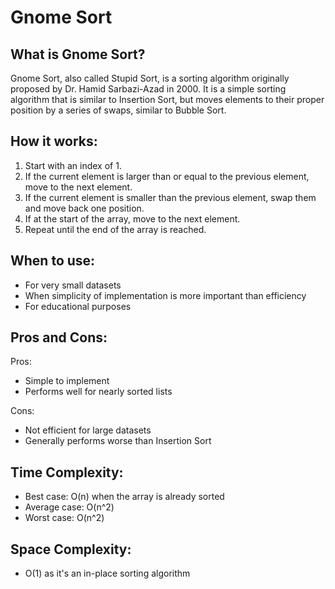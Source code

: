 # Gnome Sort

## What is Gnome Sort?

Gnome Sort, also called Stupid Sort, is a sorting algorithm originally proposed by Dr. Hamid Sarbazi-Azad in 2000. It is a simple sorting algorithm that is similar to Insertion Sort, but moves elements to their proper position by a series of swaps, similar to Bubble Sort.

## How it works:

1. Start with an index of 1.
2. If the current element is larger than or equal to the previous element, move to the next element.
3. If the current element is smaller than the previous element, swap them and move back one position.
4. If at the start of the array, move to the next element.
5. Repeat until the end of the array is reached.

## When to use:

- For very small datasets
- When simplicity of implementation is more important than efficiency
- For educational purposes

## Pros and Cons:

Pros:
- Simple to implement
- Performs well for nearly sorted lists

Cons:
- Not efficient for large datasets
- Generally performs worse than Insertion Sort

## Time Complexity:
- Best case: O(n) when the array is already sorted
- Average case: O(n^2)
- Worst case: O(n^2)

## Space Complexity:
- O(1) as it's an in-place sorting algorithm
